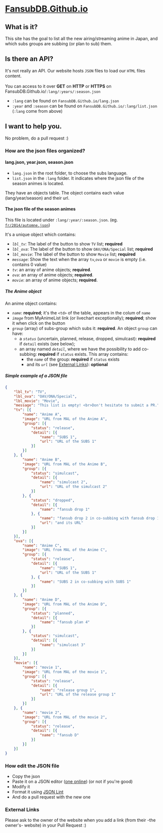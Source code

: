 # [FansubDB.Github.io](https://fansubdb.github.io/)

## What is it?
This site has the goal to list all the new airing/streaming anime in Japan, and which subs groups are subbing (or plan to sub) them.

## Is there an API?
It's not really an API.
Our website hosts `JSON` files to load our `HTML` files content.
<br><br>
You can access to it over **GET** on **HTTP** or **HTTPS** on FansubDB.Github.io/`:lang/:years/:season.json`
<br>
* `:lang` can be found on `FansubDB.Github.io/lang.json`
* `:year` and `:season` can be found on `FansubDB.Github.io/:lang/list.json` (`:lang` come from above)

## I want to help you.
No problem, do a pull request :)

### How are the json files organized?

#### lang.json, year.json, season.json
* `lang.json` in the root folder, to choose the subs language.
* `list.json` in the `:lang` folder. It indicates where the json file of the season animes is located.

They have an objects table. The object contains each value (lang/year/season) and their url.

#### The json file of the season animes
This file is located under `:lang/:year/:season.json`. (eg. [`fr/2014/automne.json`](fr/2014/automne.json))

It's a unique object which contains: 
* *`lbl_tv`*: The label of the button to show `TV` list; **required**
* *`lbl_ova`*: The label of the button to show `OAV/ONA/Special` list; **required**
* *`lbl_movie`*: The label of the button to show `Movie` list; **required**
* *`message`*: Show the text when the array `tv`,`ova` or `movie` is empty (i.e. contains 0 value)
* *`tv`*: an array of anime objects; **required**.
* *`ova`*: an array of anime objects; **required**.
* *`movie`*: an array of anime objects; **required**.

##### The Anime object
An anime object contains:
* *`name`*: **required**; it's the `<td>` of the table, appears in the colum of `name`
* *`image`* from MyAnimeList link (or livechart exceptionally); **required**; show it when click on the button
* *`group`* (array) of subs-group which subs it: **required**. An object `group` can have:
	* a *`status`* (uncertain, planned, release, dropped, simulcast): **required** if `detail` exists (see below);
	* an array named *`detail`*, where we have the possibility to add co-subbing: **required** if `status` exists. This array contains:
		* the *`name`* of the group: **required** if `status` exists
		* and its *`url`* (see [External Links](#external-links)): **optional**

##### Simple example of a JSON file
```json
{
	"lbl_tv": "TV",
	"lbl_ova": "OAV/ONA/Special",
	"lbl_movie": "Movie",
	"message": "This list is empty! <br>Don't hesitate to submit a PR.",
	"tv": [{
		"name": "Anime A",
		"image": "URL from MAL of the Anime A",
		"group": [{
			"status": "release",
			"detail": [{
				"name": "SUBS 1",
				"url": "URL of the SUBS 1"
			}]
		}]
	}, {
		"name": "Anime B",
		"image": "URL from MAL of the Anime B",
		"group": [{
			"status": "simulcast",
			"detail": [{
				"name": "simulcast 2",
				"url": "URL of the simulcast 2"
			}]
		}, {
			"status": "dropped",
			"detail": [{
				"name": "fansub drop 1"
			}, {
				"name": "fansub drop 2 in co-subbing with fansub drop 1",
				"url": "and its URL"
			}]
		}]
	}],
	"ova": [{
		"name": "Anime C",
		"image": "URL from MAL of the Anime C",
		"group": [{
			"status": "release",
			"detail": [{
				"name": "SUBS 1",
				"url": "URL of the SUBS 1"
			}, {
				"name": "SUBS 2 in co-subbing with SUBS 1"
			}]
		}]
	}, {
		"name": "Anime D",
		"image": "URL from MAL of the Anime D",
		"group": [{
			"status": "planned",
			"detail": [{
				"name": "fansub plan 4"
			}]
		}, {
			"status": "simulcast",
			"detail": [{
				"name": "simulcast 3"
			}]
		}]
	}],
	"movie": [{
		"name": "movie 1",
		"image": "URL from MAL of the movie 1",
		"group": [{
			"status": "release",
			"detail": [{
				"name": "release group 1",
				"url": "URL of the release group 1"
			}]
		}]
	}, {
		"name": "movie 2",
		"image": "URL from MAL of the movie 2",
		"group": [{
			"status": "release",
			"detail": [{
				"name": "fansub D"
			}]
		}]
	}]
}
```

### How edit the JSON file
* Copy the json
* Paste it on a JSON editor ([one online](https://www.jsoneditoronline.org)) (or not if you're good)
* Modify it
* Format it using [JSON Lint](http://jsonlint.com)
* And do a pull request with the new one

### External Links
Please ask to the owner of the website when you add a link (from their -the owner's- website) in your Pull Request :)
